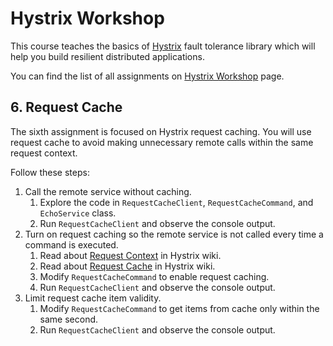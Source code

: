 # Hystrix Workshop

This course teaches the basics of [Hystrix](https://github.com/Netflix/Hystrix) fault tolerance library which will help you build resilient distributed applications.

You can find the list of all assignments on [Hystrix Workshop](https://github.com/livthomas/hystrix-workshop) page.

## 6. Request Cache

The sixth assignment is focused on Hystrix request caching.
You will use request cache to avoid making unnecessary remote calls within the same request context.

Follow these steps:

1. Call the remote service without caching.
    1. Explore the code in `RequestCacheClient`, `RequestCacheCommand`, and `EchoService` class.
    1. Run `RequestCacheClient` and observe the console output.
1. Turn on request caching so the remote service is not called every time a command is executed.
    1. Read about [Request Context](https://github.com/Netflix/Hystrix/wiki/How-To-Use#RequestContextSetup) in Hystrix wiki.
    1. Read about [Request Cache](https://github.com/Netflix/Hystrix/wiki/How-To-Use#Caching) in Hystrix wiki.
    1. Modify `RequestCacheCommand` to enable request caching.
    1. Run `RequestCacheClient` and observe the console output.
1. Limit request cache item validity.
    1. Modify `RequestCacheCommand` to get items from cache only within the same second.
    1. Run `RequestCacheClient` and observe the console output.
